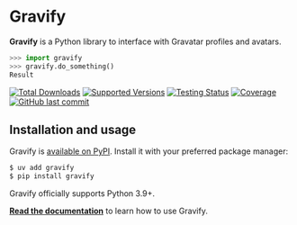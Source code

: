 # Gravify

**Gravify** is a Python library to interface with Gravatar profiles and avatars.

```python
>>> import gravify
>>> gravify.do_something()
Result
```

[![Total Downloads](https://img.shields.io/pepy/dt/gravify)][pypi]
[![Supported Versions](https://img.shields.io/pypi/pyversions/gravify.svg)][pypi]
[![Testing Status](https://img.shields.io/github/actions/workflow/status/bsoyka/gravify/test.yml?branch=main&label=tests)][testing]
[![Coverage](https://img.shields.io/codecov/c/github/bsoyka/gravify)][codecov]
[![GitHub last commit](https://img.shields.io/github/last-commit/bsoyka/gravify)][github]

## Installation and usage

Gravify is [available on PyPI][pypi].
Install it with your preferred package manager:

```sh
$ uv add gravify
$ pip install gravify
```

Gravify officially supports Python 3.9+.

**[Read the documentation][docs]** to learn how to use Gravify.

[codecov]: https://codecov.io/github/bsoyka/gravify

[docs]: https://gravify.readthedocs.io/

[github]: https://github.com/bsoyka/gravify

[license]: https://github.com/bsoyka/gravify/blob/master/LICENSE

[pypi]: https://pypi.org/project/gravify/

[testing]: https://github.com/bsoyka/gravify/actions/workflows/test.yml

